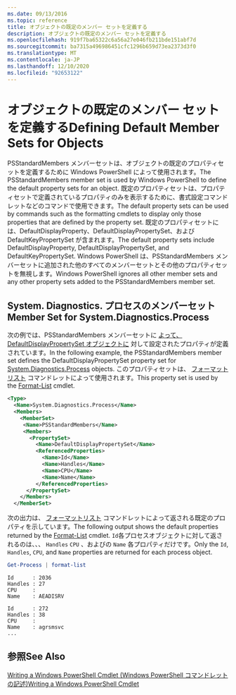 ```yaml
---
ms.date: 09/13/2016
ms.topic: reference
title: オブジェクトの既定のメンバー セットを定義する
description: オブジェクトの既定のメンバー セットを定義する
ms.openlocfilehash: 919f7ba65322c6a56a27e046fb211bde151abf7d
ms.sourcegitcommit: ba7315a496986451cfc1296b659d73ea2373d3f0
ms.translationtype: MT
ms.contentlocale: ja-JP
ms.lasthandoff: 12/10/2020
ms.locfileid: "92653122"
---
```

# <a name="defining-default-member-sets-for-objects"></a><span data-ttu-id="75438-103">オブジェクトの既定のメンバー セットを定義する</span><span class="sxs-lookup"><span data-stu-id="75438-103">Defining Default Member Sets for Objects</span></span>

<span data-ttu-id="75438-104">PSStandardMembers メンバーセットは、オブジェクトの既定のプロパティセットを定義するために Windows PowerShell によって使用されます。</span><span class="sxs-lookup"><span data-stu-id="75438-104">The PSStandardMembers member set is used by Windows PowerShell to define the default property sets for an object.</span></span> <span data-ttu-id="75438-105">既定のプロパティセットは、プロパティセットで定義されているプロパティのみを表示するために、書式設定コマンドレットなどのコマンドで使用できます。</span><span class="sxs-lookup"><span data-stu-id="75438-105">The default property sets can be used by commands such as the formatting cmdlets to display only those properties that are defined by the property set.</span></span> <span data-ttu-id="75438-106">既定のプロパティセットには、DefaultDisplayProperty、DefaultDisplayPropertySet、および DefaultKeyPropertySet が含まれます。</span><span class="sxs-lookup"><span data-stu-id="75438-106">The default property sets include DefaultDisplayProperty, DefaultDisplayPropertySet, and DefaultKeyPropertySet.</span></span> <span data-ttu-id="75438-107">Windows PowerShell は、PSStandardMembers メンバーセットに追加された他のすべてのメンバーセットとその他のプロパティセットを無視します。</span><span class="sxs-lookup"><span data-stu-id="75438-107">Windows PowerShell ignores all other member sets and any other property sets added to the PSStandardMembers member set.</span></span>

## <a name="member-set-for-systemdiagnosticsprocess"></a><span data-ttu-id="75438-108">System. Diagnostics. プロセスのメンバーセット</span><span class="sxs-lookup"><span data-stu-id="75438-108">Member Set for System.Diagnostics.Process</span></span>

<span data-ttu-id="75438-109">次の例では、PSStandardMembers メンバーセットに [よって、DefaultDisplayPropertySet オブジェクトに](/dotnet/api/System.Diagnostics.Process) 対して設定されたプロパティが定義されています。</span><span class="sxs-lookup"><span data-stu-id="75438-109">In the following example, the PSStandardMembers member set defines the DefaultDisplayPropertySet property set for [System.Diagnostics.Process](/dotnet/api/System.Diagnostics.Process) objects.</span></span> <span data-ttu-id="75438-110">このプロパティセットは、 [フォーマットリスト](/powershell/module/Microsoft.PowerShell.Utility/Format-List) コマンドレットによって使用されます。</span><span class="sxs-lookup"><span data-stu-id="75438-110">This property set is used by the [Format-List](/powershell/module/Microsoft.PowerShell.Utility/Format-List) cmdlet.</span></span>

```xml
<Type>
  <Name>System.Diagnostics.Process</Name>
  <Members>
    <MemberSet>
     <Name>PSStandardMembers</Name>
     <Members>
       <PropertySet>
         <Name>DefaultDisplayPropertySet</Name>
         <ReferencedProperties>
           <Name>Id</Name>
           <Name>Handles</Name>
           <Name>CPU</Name>
           <Name>Name</Name>
         </ReferencedProperties>
      </PropertySet>
    </Members>
  </MemberSet>
```

<span data-ttu-id="75438-111">次の出力は、 [フォーマットリスト](/powershell/module/Microsoft.PowerShell.Utility/Format-List) コマンドレットによって返される既定のプロパティを示しています。</span><span class="sxs-lookup"><span data-stu-id="75438-111">The following output shows the default properties returned by the [Format-List](/powershell/module/Microsoft.PowerShell.Utility/Format-List) cmdlet.</span></span> <span data-ttu-id="75438-112">`Id`各プロセスオブジェクトに対して返されるのは、、、 `Handles` `CPU` 、およびの `Name` 各プロパティだけです。</span><span class="sxs-lookup"><span data-stu-id="75438-112">Only the `Id`, `Handles`, `CPU`, and `Name` properties are returned for each process object.</span></span>

```powershell
Get-Process | format-list
```

```output
Id      : 2036
Handles : 27
CPU     :
Name    : AEADISRV

Id      : 272
Handles : 38
CPU     :
Name    : agrsmsvc
...
```

## <a name="see-also"></a><span data-ttu-id="75438-113">参照</span><span class="sxs-lookup"><span data-stu-id="75438-113">See Also</span></span>

[<span data-ttu-id="75438-114">Writing a Windows PowerShell Cmdlet (Windows PowerShell コマンドレットの記述)</span><span class="sxs-lookup"><span data-stu-id="75438-114">Writing a Windows PowerShell Cmdlet</span></span>](./writing-a-windows-powershell-cmdlet.md)
